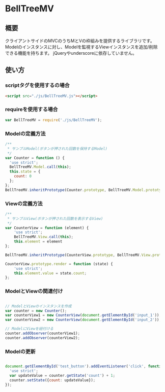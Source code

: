 # BellTreeMV

## 概要
クライアントサイドのMVCのうちMとVの枠組みを提供するライブラリです。
Modelのインスタンスに対し、Modelを監視するViewインスタンスを追加/削除できる機能を持ちます。
jQueryやunderscoreに依存していません。

## 使い方

### scriptタグを使用するの場合

```html
<script src="./js/BellTreeMV.js"></script>
```

### requireを使用する場合

```javascript
var BellTreeMV = require('./js/BellTreeMV');
```


### Modelの定義方法

```javascript
/**
 * サンプルModel(ボタンが押された回数を保持するModel)
 */
var Counter = function () {
  'use strict';
  BellTreeMV.Model.call(this);
  this.state = {
    count: 0
  };
};
BellTreeMV.inheritPrototype(Counter.prototype, BellTreeMV.Model.prototype);
```

### Viewの定義方法

```javascript
/**
 * サンプルView(ボタンが押された回数を表示するView)
 */
var CounterView = function (element) {
	'use strict';
	BellTreeMV.View.call(this);
	this.element = element
};

BellTreeMV.inheritPrototype(CounterView.prototype, BellTreeMV.View.prototype);

CounterView.prototype.render = function (state) {
	'use strict';
	this.element.value = state.count;
};
```

### ModelとViewの関連付け

```javascript

// ModelとViewのインスタンスを作成
var counter = new Counter();
var counterView1 = new CounterView(document.getElementById('input_1'));
var counterView2 = new CounterView(document.getElementById('input_2'));

// ModelにViewを紐付ける
counter.addObserver(counterView1);
counter.addObserver(counterView2);

```

### Modelの更新

```javascript

document.getElementById('test_button').addEventListener('click', function () {
  'use strict';
  var updateValue = counter.getState('count') + 1;
  counter.setState({count: updateValue});
});

```

